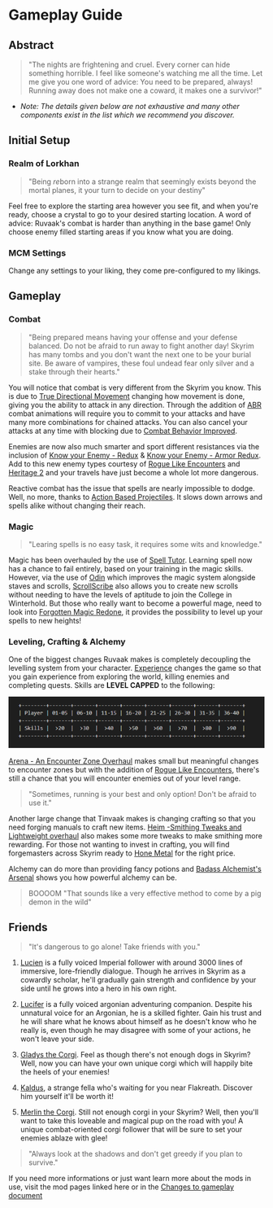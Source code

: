 # Gameplay Guide

## Abstract
> "The nights are frightening and cruel. Every corner can hide something horrible. I feel like someone's watching me all the time. Let me give you one word of advice: You need to be prepared, always! Running away does not make one a coward, it makes one a survivor!"
- *Note: The details given below are not exhaustive and many other components exist in the list which we recommend you discover.*

## Initial Setup

### Realm of Lorkhan
> "Being *re*born into a strange realm that seemingly exists beyond the mortal planes, it your turn to decide on your destiny"

Feel free to explore the starting area however you see fit, and when you're ready, choose a crystal to go to your desired starting location.
A word of advice: Ruvaak's combat is harder than anything in the base game! Only choose enemy filled starting areas if you know what you are doing.

### MCM Settings
Change any settings to your liking, they come pre-configured to my likings.

## Gameplay

### Combat
> "Being prepared means having your offense and your defense balanced. Do not be afraid to run away to fight another day! Skyrim has many tombs and you don't want the next one to be your burial site. Be aware of vampires, these foul undead fear only silver and a stake through their hearts."

You will notice that combat is very different from the Skyrim you know. This is due to [True Directional Movement](https://www.nexusmods.com/skyrimspecialedition/mods/51614) changing how movement is done, giving you the ability to attack in any direction. Through the addition of [ABR](https://www.nexusmods.com/skyrimspecialedition/mods/45378) combat animations will require you to commit to your attacks and have many more combinations for chained attacks. You can also cancel your attacks at any time with blocking due to [Combat Behavior Improved](https://www.nexusmods.com/skyrimspecialedition/mods/3568).

Enemies are now also much smarter and sport different resistances via the inclusion of [Know your Enemy - Redux](https://www.nexusmods.com/skyrimspecialedition/mods/55045) & [Know your Enemy - Armor Redux](https://www.nexusmods.com/skyrimspecialedition/mods/55203). Add to this new enemy types courtesy of [Rogue Like Encounters](https://www.nexusmods.com/skyrimspecialedition/mods/23872) and [Heritage 2](https://www.nexusmods.com/skyrimspecialedition/mods/55989) and your travels have just become a whole lot more dangerous.

Reactive combat has the issue that spells are nearly impossible to dodge. Well, no more, thanks to [Action Based Projectiles](https://www.nexusmods.com/skyrimspecialedition/mods/54611). It slows down arrows and spells alike without changing their reach.

### Magic

> "Learing spells is no easy task, it requires some wits and knowledge."

Magic has been overhauled by the use of [Spell Tutor](https://www.nexusmods.com/skyrimspecialedition/mods/45275). Learning spell now has a chance to fail entirely, based on your training in the magic skills. However, via the use of [Odin](https://www.nexusmods.com/skyrimspecialedition/mods/46000) which improves the magic system alongside staves and scrolls, [ScrollScribe](https://www.nexusmods.com/skyrimspecialedition/mods/32439) also allows you to create new scrolls without needing to have the levels of aptitude to join the College in Winterhold.
But those who really want to become a powerful mage, need to look into [Forgotten Magic Redone](https://www.nexusmods.com/skyrimspecialedition/mods/12711), it provides the possibility to level up your spells to new heights!

### Leveling, Crafting & Alchemy

One of the biggest changes Ruvaak makes is completely decoupling the levelling system from your character. [Experience](https://www.nexusmods.com/skyrimspecialedition/mods/17751) changes the game so that you gain experience from exploring the world, killing enemies and completing quests. Skills are **LEVEL CAPPED** to the following:

![experience levels](https://github.com/Althro/Tinvaak2/blob/main/.github/Experience%20Levelling.png?raw=true)

[Arena - An Encounter Zone Overhaul](https://www.nexusmods.com/skyrimspecialedition/mods/33487) makes small but meaningful changes to encounter zones but with the addition of [Rogue Like Encounters](https://www.nexusmods.com/skyrimspecialedition/mods/23872), there's still a chance that you will encounter enemies out of your level range. 

> "Sometimes, running is your best and only option! Don't be afraid to use it."

Another large change that Tinvaak makes is changing crafting so that you need forging manuals to craft new items. [Heim -Smithing Tweaks and Lightweight overhaul](https://www.nexusmods.com/skyrimspecialedition/mods/54207) also makes some more tweaks to make smithing more rewarding. For those not wanting to invest in crafting, you will find forgemasters across Skyrim ready to [Hone Metal](https://www.nexusmods.com/skyrimspecialedition/mods/61015) for the right price. 

Alchemy can do more than providing fancy potions and  [Badass Alchemist's Arsenal](https://www.nexusmods.com/skyrimspecialedition/mods/42030) shows you how powerful alchemy can be.

> BOOOOM "That sounds like a very effective method to come by a pig demon in the wild"

## Friends

> "It's dangerous to go alone! Take friends with you."

1. [Lucien](https://www.nexusmods.com/skyrimspecialedition/mods/20035) is a fully voiced Imperial follower with around 3000 lines of immersive, lore-friendly dialogue. Though he arrives in Skyrim as a cowardly scholar, he'll gradually gain strength and confidence by your side until he grows into a hero in his own right.

2. [Lucifer](https://www.nexusmods.com/skyrimspecialedition/mods/44967) is a fully voiced argonian adventuring companion. Despite his unnatural voice for an Argonian, he is a skilled fighter. Gain his trust and he will share what he knows about himself as he doesn't know who he really is, even though he may disagree with some of your actions, he won't leave your side.

3. [Gladys the Corgi](https://www.nexusmods.com/skyrimspecialedition/mods/50164). Feel as though there's not enough dogs in Skyrim? Well, now you can have your own unique corgi which will happily bite the heels of your enemies!

4. [Kaldus](https://www.nexusmods.com/skyrimspecialedition/mods/58358), a strange fella who's waiting for you near Flakreath. Discover him yourself it'll be worth it!

5. [Merlin the Corgi](https://www.nexusmods.com/skyrimspecialedition/mods/56433). Still not enough corgi in your Skyrim? Well, then you'll want to take this loveable and magical pup on the road with you! A unique combat-oriented corgi follower that will be sure to set your enemies ablaze with glee!

> "Always look at the shadows and don't get greedy if you plan to survive."

If you need more informations or just want learn more about the mods in use, visit the mod pages linked here or in the [Changes to gameplay document](https://github.com/chri3i/Ruvaak-Readme/blob/main/changes%20to%20gameplay.md)


